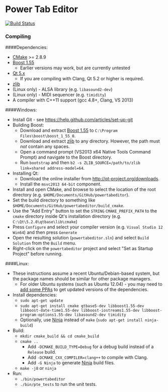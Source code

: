 # Power Tab Editor

[![Build Status](https://travis-ci.org/powertab/powertabeditor.svg?branch=master)](https://travis-ci.org/powertab/powertabeditor)

### Compiling
####Dependencies:
* [CMake](http://www.cmake.org/) >= 2.8.9
* [Boost 1.55](http://www.boost.org/)
  * Earlier versions may work, but are currently untested
* [Qt 5.x](http://qt-project.org/)
  * If you are compiling with Clang, Qt 5.2 or higher is required.
* [zlib](http://www.zlib.net/)
* (Linux only) - ALSA library (e.g. `libasound2-dev`)
* (Linux only) - MIDI sequencer (e.g. `timidity`)
* A compiler with C++11 support (gcc 4.8+, Clang, VS 2013)

####Windows:
* Install Git - see https://help.github.com/articles/set-up-git
* Building Boost:
  * Download and extract [Boost 1.55](http://www.boost.org/users/history/version_1_55_0.html) to `C:\Program Files\boost\boost_1_55_0`.
  * Download and extract [zlib](http://www.zlib.net/) to any directory. However, the path must *not* contain any spaces.
  * Open a command prompt (VS2013 x64 Native Tools Command Prompt) and navigate to the Boost directory.
  * Run `bootstrap` and then `b2 -s ZLIB_SOURCE=/path/to/zlib link=shared address-model=64`.
* Installing Qt:
  * Download the online installer from http://qt-project.org/downloads.
  * Install the `msvc2013 64-bit` component.
* Install and open CMake, and browse to select the location of the root directory (e.g. `$HOME/Documents/GitHub/powertabeditor`).
* Set the build directory to something like `$HOME/Documents/GitHub/powertabeditor/build_cmake`.
* Use the "Add Entry" button to set the `STRING` `CMAKE_PREFIX_PATH` to the `cmake` directory inside Qt's installation directory (e.g. `C:\Qt\5.2.0\qtbase\lib\cmake`)
* Press `Configure` and select your compiler version (e.g. `Visual Studio 12 Win64`) and then press `Generate`
* Open the resulting solution (`powertabeditor.sln`) and select `Build Solution` from the `Build` menu.
* Right-click on the `powertabeditor` project and select "Set as Startup Project" before running.

####Linux:
* These instructions assume a recent Ubuntu/Debian-based system, but the package names should be similar for other package managers.
  * For older Ubuntu systems (such as Ubuntu 12.04) - you may need to [add some PPAs](https://github.com/powertab/powertabeditor/blob/master/.travis.yml) to get updated versions of the dependencies.
* Install dependencies:
  * `sudo apt-get update`
  * `sudo apt-get install cmake qtbase5-dev libboost1.55-dev libboost-date-time1.55-dev libboost-iostreams1.55-dev libboost-program-options1.55-dev libasound2-dev timidity`
  * Optionally, use [Ninja](http://martine.github.io/ninja/) instead of `make` (`sudo apt-get install ninja-build`)
* Build:
  * `mkdir cmake_build && cd cmake_build`
  * `cmake ..`
    * Add `-DCMAKE_BUILD_TYPE=Debug` for a debug build instead of a `Release` build.
    * Add `-DCMAKE_CXX_COMPILER=clang++` to compile with Clang.
    * Add `-G Ninja` to generate [Ninja](http://martine.github.io/ninja/) build files.
  * `make -j8` or `ninja`
* Run:
  * `./bin/powertabeditor`
  * `./bin/pte_tests` to run the unit tests.
